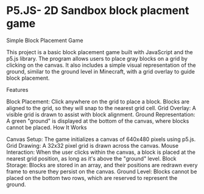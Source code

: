 # P5.JS- 2D Sandbox block placment game
Simple Block Placement Game

This project is a basic block placement game built with JavaScript and the p5.js library. The program allows users to place gray blocks on a grid by clicking on the canvas. It also includes a simple visual representation of the ground, similar to the ground level in Minecraft, with a grid overlay to guide block placement.

Features

Block Placement: Click anywhere on the grid to place a block. Blocks are aligned to the grid, so they will snap to the nearest grid cell.
Grid Overlay: A visible grid is drawn to assist with block alignment.
Ground Representation: A green "ground" is displayed at the bottom of the canvas, where blocks cannot be placed.
How It Works

Canvas Setup: The game initializes a canvas of 640x480 pixels using p5.js.
Grid Drawing: A 32x32 pixel grid is drawn across the canvas.
Mouse Interaction: When the user clicks within the canvas, a block is placed at the nearest grid position, as long as it's above the "ground" level.
Block Storage: Blocks are stored in an array, and their positions are redrawn every frame to ensure they persist on the canvas.
Ground Level: Blocks cannot be placed on the bottom two rows, which are reserved to represent the ground.
